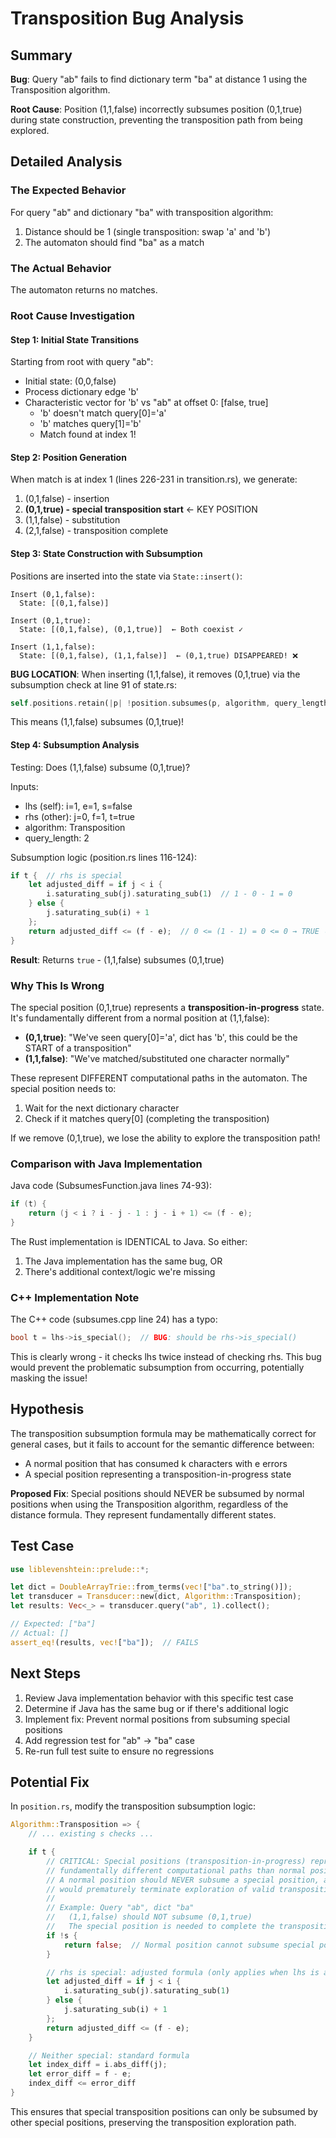 # Transposition Bug Analysis

## Summary

**Bug**: Query "ab" fails to find dictionary term "ba" at distance 1 using the Transposition algorithm.

**Root Cause**: Position (1,1,false) incorrectly subsumes position (0,1,true) during state construction, preventing the transposition path from being explored.

## Detailed Analysis

### The Expected Behavior

For query "ab" and dictionary "ba" with transposition algorithm:
1. Distance should be 1 (single transposition: swap 'a' and 'b')
2. The automaton should find "ba" as a match

### The Actual Behavior

The automaton returns no matches.

### Root Cause Investigation

#### Step 1: Initial State Transitions

Starting from root with query "ab":
- Initial state: (0,0,false)
- Process dictionary edge 'b'
- Characteristic vector for 'b' vs "ab" at offset 0: [false, true]
  - 'b' doesn't match query[0]='a'
  - 'b' matches query[1]='b'
  - Match found at index 1!

#### Step 2: Position Generation

When match is at index 1 (lines 226-231 in transition.rs), we generate:
1. (0,1,false) - insertion
2. **(0,1,true) - special transposition start** ← KEY POSITION
3. (1,1,false) - substitution
4. (2,1,false) - transposition complete

#### Step 3: State Construction with Subsumption

Positions are inserted into the state via `State::insert()`:

```
Insert (0,1,false):
  State: [(0,1,false)]

Insert (0,1,true):
  State: [(0,1,false), (0,1,true)]  ← Both coexist ✓

Insert (1,1,false):
  State: [(0,1,false), (1,1,false)]  ← (0,1,true) DISAPPEARED! ❌
```

**BUG LOCATION**: When inserting (1,1,false), it removes (0,1,true) via the subsumption check at line 91 of state.rs:

```rust
self.positions.retain(|p| !position.subsumes(p, algorithm, query_length));
```

This means (1,1,false) subsumes (0,1,true)!

#### Step 4: Subsumption Analysis

Testing: Does (1,1,false) subsume (0,1,true)?

Inputs:
- lhs (self): i=1, e=1, s=false
- rhs (other): j=0, f=1, t=true
- algorithm: Transposition
- query_length: 2

Subsumption logic (position.rs lines 116-124):

```rust
if t {  // rhs is special
    let adjusted_diff = if j < i {
        i.saturating_sub(j).saturating_sub(1)  // 1 - 0 - 1 = 0
    } else {
        j.saturating_sub(i) + 1
    };
    return adjusted_diff <= (f - e);  // 0 <= (1 - 1) = 0 <= 0 → TRUE ✓
}
```

**Result**: Returns `true` - (1,1,false) subsumes (0,1,true)

### Why This Is Wrong

The special position (0,1,true) represents a **transposition-in-progress** state. It's fundamentally different from a normal position at (1,1,false):

- **(0,1,true)**: "We've seen query[0]='a', dict has 'b', this could be the START of a transposition"
- **(1,1,false)**: "We've matched/substituted one character normally"

These represent DIFFERENT computational paths in the automaton. The special position needs to:
1. Wait for the next dictionary character
2. Check if it matches query[0] (completing the transposition)

If we remove (0,1,true), we lose the ability to explore the transposition path!

### Comparison with Java Implementation

Java code (SubsumesFunction.java lines 74-93):

```java
if (t) {
    return (j < i ? i - j - 1 : j - i + 1) <= (f - e);
}
```

The Rust implementation is IDENTICAL to Java. So either:
1. The Java implementation has the same bug, OR
2. There's additional context/logic we're missing

### C++ Implementation Note

The C++ code (subsumes.cpp line 24) has a typo:

```cpp
bool t = lhs->is_special();  // BUG: should be rhs->is_special()
```

This is clearly wrong - it checks lhs twice instead of checking rhs. This bug would prevent the problematic subsumption from occurring, potentially masking the issue!

## Hypothesis

The transposition subsumption formula may be mathematically correct for general cases, but it fails to account for the semantic difference between:
- A normal position that has consumed k characters with e errors
- A special position representing a transposition-in-progress state

**Proposed Fix**: Special positions should NEVER be subsumed by normal positions when using the Transposition algorithm, regardless of the distance formula. They represent fundamentally different states.

## Test Case

```rust
use liblevenshtein::prelude::*;

let dict = DoubleArrayTrie::from_terms(vec!["ba".to_string()]);
let transducer = Transducer::new(dict, Algorithm::Transposition);
let results: Vec<_> = transducer.query("ab", 1).collect();

// Expected: ["ba"]
// Actual: []
assert_eq!(results, vec!["ba"]);  // FAILS
```

## Next Steps

1. Review Java implementation behavior with this specific test case
2. Determine if Java has the same bug or if there's additional logic
3. Implement fix: Prevent normal positions from subsuming special positions
4. Add regression test for "ab" -> "ba" case
5. Re-run full test suite to ensure no regressions

## Potential Fix

In `position.rs`, modify the transposition subsumption logic:

```rust
Algorithm::Transposition => {
    // ... existing s checks ...

    if t {
        // CRITICAL: Special positions (transposition-in-progress) represent
        // fundamentally different computational paths than normal positions.
        // A normal position should NEVER subsume a special position, as this
        // would prematurely terminate exploration of valid transposition paths.
        //
        // Example: Query "ab", dict "ba"
        //   (1,1,false) should NOT subsume (0,1,true)
        //   The special position is needed to complete the transposition!
        if !s {
            return false;  // Normal position cannot subsume special position
        }

        // rhs is special: adjusted formula (only applies when lhs is also special)
        let adjusted_diff = if j < i {
            i.saturating_sub(j).saturating_sub(1)
        } else {
            j.saturating_sub(i) + 1
        };
        return adjusted_diff <= (f - e);
    }

    // Neither special: standard formula
    let index_diff = i.abs_diff(j);
    let error_diff = f - e;
    index_diff <= error_diff
}
```

This ensures that special transposition positions can only be subsumed by other special positions, preserving the transposition exploration path.
